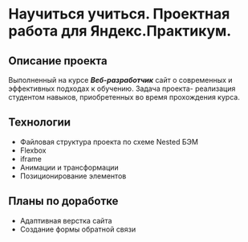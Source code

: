 # Научиться учиться. Проектная работа для Яндекс.Практикум.    
## Описание проекта 
Выполненный на курсе *__Веб-разработчик__* сайт о современных и эффективных подходах к обучению. Задача проекта- реализация студентом навыков, приобретенных во время прохождения курса.

## Технологии  
* Файловая структура проекта по схеме Nested БЭМ  
* Flexbox  
* iframe  
* Анимации и трансформации  
* Позиционирование элементов
   
## Планы по доработке  
* Адаптивная верстка сайта
* Создание формы обратной связи
